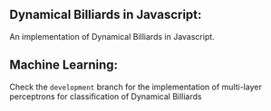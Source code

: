 ## Dynamical Billiards in Javascript:

An implementation of Dynamical Billiards in Javascript. 

## Machine Learning:

Check the `development` branch for the implementation of multi-layer perceptrons for classification of Dynamical Billiards
